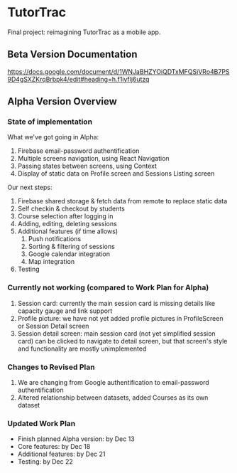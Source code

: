 # TutorTrac
Final project: reimagining TutorTrac as a mobile app.

## Beta Version Documentation
https://docs.google.com/document/d/1WNJaBHZYOiQDTxMFQSjVRo4B7PS9D4gSXZKrqBrbpk4/edit#heading=h.f1iyflj6utzq

## Alpha Version Overview
### State of implementation

What we've got going in Alpha:
1. Firebase email-password authentification
2. Multiple screens navigation, using React Navigation
3. Passing states between screens, using Context
4. Display of static data on Profile screen and Sessions Listing screen

Our next steps:
1. Firebase shared storage & fetch data from remote to replace static data
2. Self checkin & checkout by students
3. Course selection after logging in
4. Adding, editing, deleting sessions
5. Additional features (if time allows)
    1.  Push notifications
    2.  Sorting & filtering of sessions
    3.  Google calendar integration
    4.  Map integration
6. Testing

### Currently not working (compared to Work Plan for Alpha)
1. Session card: currently the main session card is missing details like capacity gauge and link support
2. Profile picture: we have not yet added profile pictures in ProfileScreen or Session Detail screen
3. Session detail screen: main session card (not yet simplified session card) can be clicked to navigate to detail screen, but that screen's style and functionality are mostly unimplemented

### Changes to Revised Plan
1. We are changing from Google authentification to email-password authentification
2. Altered relationship between datasets, added Courses as its own dataset

### Updated Work Plan
- Finish planned Alpha version: by Dec 13
- Core features: by Dec 18
- Additional features: by Dec 21
- Testing: by Dec 22


